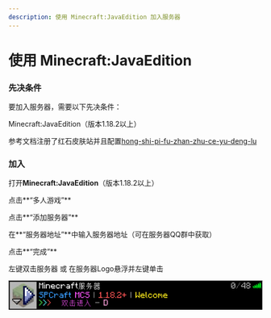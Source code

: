 ```yaml
---
description: 使用 Minecraft:JavaEdition 加入服务器
---
```


# 使用 Minecraft:JavaEdition

### 先决条件

要加入服务器，需要以下先决条件：

Minecraft:JavaEdition（版本1.18.2以上）

参考文档注册了红石皮肤站并且配置[hong-shi-pi-fu-zhan-zhu-ce-yu-deng-lu](wai-bu/hong-shi-pi-fu-zhan-zhu-ce-yu-deng-lu/ "mention")

### 加入

打开**Minecraft:JavaEdition**（版本1.18.2以上）

点击**“多人游戏”**

点击**“添加服务器”**

在**“服务器地址”**中输入服务器地址（可在服务器QQ群中获取）

点击**“完成”**

左键双击服务器 或 在服务器Logo悬浮并左键单击

![](<../.gitbook/assets/image (2).png>)
